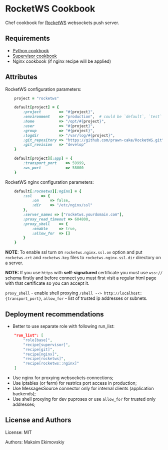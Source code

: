 RocketWS Cookbook
==================
Chef cookbook for [RocketWS](https://github.com/prawn-cake/RocketWS) websockets push server.


Requirements
------------
* [Python cookbook](https://github.com/poise/python.git)
* [Supervisor cookbook](https://github.com/poise/supervisor.git)
* Nginx cookbook (if nginx recipe will be applied)


Attributes
----------
RocketWS configuration parameters:

```ruby
	project = "rocketws"

	default[project] = {
		:project        => "#{project}",
		:environment    => "production",  # could be `default`, `test`
		:home           => "/opt/#{project}",
		:user           => "#{project}",
		:group          => "#{project}",
		:logdir         => "/var/log/#{project}",
		:git_repository => "https://github.com/prawn-cake/RocketWS.git",
		:git_revision   => "develop"
	}

	default[project][:app] = {
		:transport_port    => 59999,
		:ws_port           => 58000
	}
```

RocketWS nginx configuration parameters:

```ruby
	default[:rocketws][:nginx] = {
		:ssl    => {
		    :on     => false,
		    :dir    => "/etc/nginx/ssl"
		},
		:server_names => ["rocketws.yourdomain.com"],
		:proxy_read_timeout => 604800,
		:proxy_shell	=> {
			:enable		=> true,
			:allow_for	=> []
		}
	}
```

**NOTE**: To enable ssl turn on `rocketws.nginx.ssl.on` option and put `rocketws.crt` and `rocketws.key` files to `rocketws.nginx.ssl.dir` directory on a server.

**NOTE:** If you use `https` with **self-signatured** certificate you must use `wss://` schema firstly and before connect you must first visit a regular html page with that certificate so you can accept it.

`proxy_shell` - enable shell proxying `/shell --> http://localhost:{transport_port}`, `allow_for` - list of trusted ip addresses or subnets.


Deployment recommendations
--------------------------

* Better to use separate role with following run_list:

```json
    "run_list": [
        "role[base]",
        "recipe[supervisor]",
        "recipe[git]",
        "recipe[nginx]",
        "recipe[rocketws]",
        "recipe[rocketws::nginx]"
    ]
```

* Use nginx for proxying websockets connections;
* Use iptables (or ferm) for restrics port access in production;
* Use MessagesSource connector only for internal clients (application backends);
* Use shell proxying for dev puproses or use `allow_for` for trusted only addresses;


License and Authors
-------------------
License: MIT

Authors: Maksim Ekimovskiy
